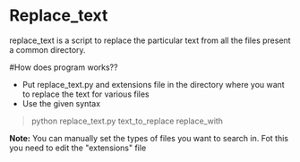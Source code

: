 # Replace_text
replace_text is a script to replace the particular text from all the files present a common directory.

#How does program works??
*	Put replace_text.py and extensions file in the directory where you want to replace the text for various files
*	Use the given syntax
>python replace_text.py text_to_replace replace_with

**Note:** You can manually set the types of files you want to search in. Fot this you need to edit the "extensions" file
